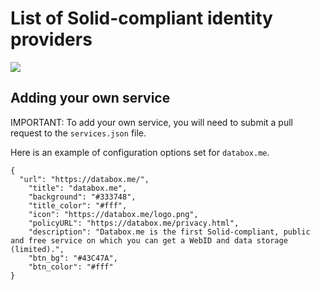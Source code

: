 # List of Solid-compliant identity providers
[![](https://img.shields.io/badge/project-Solid-7C4DFF.svg?style=flat-square)](https://github.com/solid/solid)

## Adding your own service

IMPORTANT: To add your own service, you will need to submit a pull request to the `services.json` file.



Here is an example of configuration options set for `databox.me`.

```
{
  "url": "https://databox.me/",
	"title": "databox.me",
	"background": "#333748",
	"title_color": "#fff",
	"icon": "https://databox.me/logo.png",
	"policyURL": "https://databox.me/privacy.html",
	"description": "Databox.me is the first Solid-compliant, public and free service on which you can get a WebID and data storage (limited).",
	"btn_bg": "#43C47A",
	"btn_color": "#fff"
}
```

